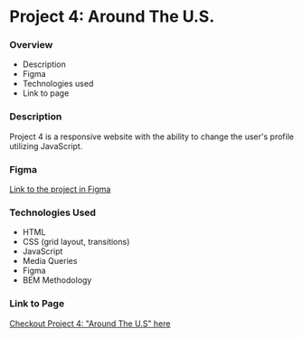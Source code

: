 # Project 4: Around The U.S.

### Overview

* Description
* Figma
* Technologies used
* Link to page

### Description

Project 4 is a responsive website with the ability to change the user's profile utilizing JavaScript.

### Figma

 [Link to the project in Figma](https://www.figma.com/file/mUgu8OSHWE0M6p6vfwmdu9/Sprint-4-Around-The-U.S.-desktop-mobile?node-id=0%3A1)

### Technologies Used

* HTML
* CSS (grid layout, transitions)
* JavaScript
* Media Queries
* Figma
* BEM Methodology

### Link to Page

 [Checkout Project 4: "Around The U.S" here](https://alalumiere.github.io/web_project_4/)

